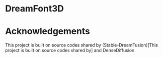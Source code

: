 # DreamFont3D


# Acknowledgements
This project is built on source codes shared by (Stable-DreamFusion)[This project is built on source codes shared by] and DenseDiffusion.
